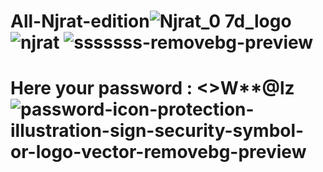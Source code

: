 # All-Njrat-edition![Njrat_0 7d_logo](https://github.com/user-attachments/assets/bfb07920-344a-4f7e-8b0e-f1e10e11a439) ![njrat](https://github.com/user-attachments/assets/dc12958e-4205-4257-a424-c7a682ae48cb) ![sssssss-removebg-preview](https://github.com/user-attachments/assets/c0fb09ef-6b58-44b4-93dd-8563e1dd05c5) 

# Here your password : <>W**@lz ![password-icon-protection-illustration-sign-security-symbol-or-logo-vector-removebg-preview](https://github.com/user-attachments/assets/114ea164-397e-4e74-8409-3c1a31500dae)
